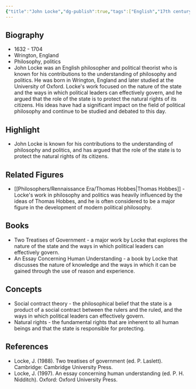 ```yaml
---
{"title":"John Locke","dg-publish":true,"tags":["English","17th century","figures","renaissance-era"],"born-date":1632,"keywords":"John Locke, philosophy, politics, England","aliases":"English philosopher and political theorist","permalink":"/philosophers/rennaissance-era/john-locke/","dgPassFrontmatter":true}
---
```


## Biography

-   1632 - 1704
-   Wrington, England
-   Philosophy, politics
-   John Locke was an English philosopher and political theorist who is known for his contributions to the understanding of philosophy and politics. He was born in Wrington, England and later studied at the University of Oxford. Locke's work focused on the nature of the state and the ways in which political leaders can effectively govern, and he argued that the role of the state is to protect the natural rights of its citizens. His ideas have had a significant impact on the field of political philosophy and continue to be studied and debated to this day.

## Highlight

-   John Locke is known for his contributions to the understanding of philosophy and politics, and has argued that the role of the state is to protect the natural rights of its citizens.

## Related Figures

-   [[Philosophers/Rennaissance Era/Thomas Hobbes\|Thomas Hobbes]] - Locke's work in philosophy and politics was heavily influenced by the ideas of Thomas Hobbes, and he is often considered to be a major figure in the development of modern political philosophy.

## Books

-   Two Treatises of Government - a major work by Locke that explores the nature of the state and the ways in which political leaders can effectively govern.
-   An Essay Concerning Human Understanding - a book by Locke that discusses the nature of knowledge and the ways in which it can be gained through the use of reason and experience.

## Concepts

-   Social contract theory - the philosophical belief that the state is a product of a social contract between the rulers and the ruled, and the ways in which political leaders can effectively govern.
-   Natural rights - the fundamental rights that are inherent to all human beings and that the state is responsible for protecting.

## References

-   Locke, J. (1988). Two treatises of government (ed. P. Laslett). Cambridge: Cambridge University Press.
-   Locke, J. (1997). An essay concerning human understanding (ed. P. H. Nidditch). Oxford: Oxford University Press.